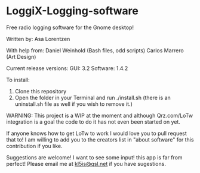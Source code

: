 # LoggiX-Logging-software
 Free radio logging software for the Gnome desktop!
 
 Written by:
 Asa Lorentzen
 
 With help from:
 Daniel Weinhold (Bash files, odd scripts)
 Carlos Marrero (Art Design)


 Current release versions:
   GUI: 3.2
   Software: 1.4.2
 
 To install:
 1. Clone this repository
 2. Open the folder in your Terminal and run ./install.sh (there is an uninstall.sh file as well if you wish to remove it.)
 
WARNING: This project is a WIP at the moment and although Qrz.com/LoTw integration is a goal the code to do it has not even been started on yet.

If anyone knows how to get LoTw to work I would love you to pull request that to! I am willing to add you to the creators list in "about software" for this contribution if you like.

Suggestions are welcome! I want to see some input! this app is far from perfect! Please email me at kl5is@qsl.net if you have sugestions.


 
